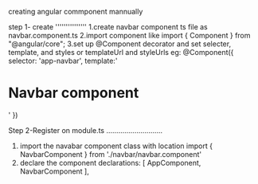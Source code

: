 creating angular commponent mannually

step 1- create
'''''''''''''''
1.create navbar component ts file as navbar.component.ts
2.import component like import { Component } from "@angular/core";
3.set up @Component decorator and set selecter, template, and styles or templateUrl and styleUrls
  eg: @Component({
    selector: 'app-navbar',
    template:'<h1>Navbar component</h1>'
})

Step 2-Register on module.ts
............................
1. import the navabar component class with location
  import { NavbarComponent } from './navbar/navbar.component'
2. declare the  component
   declarations: [
    AppComponent,
    NavbarComponent
  ],
  
